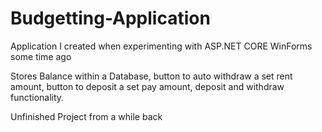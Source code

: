 # Budgetting-Application
Application I created when experimenting with ASP.NET CORE WinForms some time ago

Stores Balance within a Database,
button to auto withdraw a set rent amount,
button to deposit a set pay amount,
deposit and withdraw functionality.

Unfinished Project from a while back
